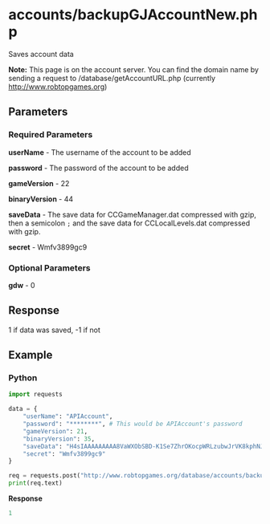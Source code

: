 # accounts/backupGJAccountNew.php

Saves account data

**Note:** This page is on the account server. You can find the domain name by sending a request to /database/getAccountURL.php (currently http://www.robtopgames.org) 

## Parameters

### Required Parameters

**userName** - The username of the account to be added

**password** - The password of the account to be added

**gameVersion** - 22

**binaryVersion** - 44

**saveData** - The save data for CCGameManager.dat compressed with gzip, then a semicolon `;` and the save data for CCLocalLevels.dat compressed with gzip.

**secret** - Wmfv3899gc9

### Optional Parameters

**gdw** - 0

## Response

1 if data was saved, -1 if not

## Example

<!-- tabs:start -->

### **Python**

```py
import requests

data = {
    "userName": "APIAccount",
    "password": "********", # This would be APIAccount's password
    "gameVersion": 21,
    "binaryVersion": 35,
    "saveData": "H4sIAAAAAAAAA8VaWXObSBD-K1Se7ZhrOKocpWRLzubwJrVK8kphNJYICFSAHOvf74yYA6ZHgq1daatcFnzTDD1fH_Qct-9fN7nxgqs6LYt3b6y35pv3k9ttntZNHzVWv8j9uzc2uZ7cLtOkmdxmk5c43-HPGG9xdXuTEZyCq5fINE3rANQT8ltL1NahtqNFPS3q61BHK-sEOtTVvs11tai2XzdkqNdFkclQm6FphJSn00jtL43U8aRR2ENuDpzuirxMsp8q3cYNbUx2dVNuvj79wkkzI5bptj2tfpb5boMPWEX7rChcP79q8W0e73H1Y_ZxxpRwPDSdh7PwOpyH9rXrzP3r4MEPrr25EwZo6jvzqcM0b5_9M2ad1pPpt4_TJCl3RdOT-FHjivWfTmwzDCwLWWTQqRR5qHgvKVWt07JYp1ttw12c5_qGtFpqG2Zx1Wgb_iqfSn3LYpsuGfdq032Zl1Xr3unE6T_VVDjO9DrguFnPn5-J5ZT2Cm_LqsHLabJO8Qve4KKpOzGGyw1uqv3bOFm_jZsGb7aNCDmbe2BP6tdusxUiAdKJ5ORFuWk9cQc0TZ1U3cRVLePbOvoyHuzB8XfZo97FO0LHRXhQO0e14RKuToJTaJ8SalV2RqnM04l9XIRnhxMiIP1AdVyuDs0_R4YOcptu6M7wu9CooYMMDUVAYoYi4aCIZWoS5YcvjxHzzcN95zK7n39mQeayIMssJeoyK-CJiSPs20JkXJ9jNHxY-uKhngVcjl4wyOdige35nilwPn4_uBLBmgXtkJs2cWc0JbbvNcWDvgWx0IQY-3Z2xsUde9HgCpfGY7wscF3zV_tAHBIDuvRcJdtl7BNIEEGwx73BDqMwiMh_16T_lT_L9-mP7wioY1N7nA3tMTakzCg2tBwf2tCGNrQd5NIyQbGhY195wTltaKs2vIuTzPhaGN8rcnHUhMFFbIrcozZtzd0KqCZ1xpnUGRWWGpN6kgYuRzlWTYpI1ebLx0VaCq6oA5zPpI5q0m9lHlcrTMpu1Z7SEYE7XDhGu1ZV7emOs6cEhHciYFDHRsCgHkyzLrSnZaIgCGCIulfBFZ0MnDYogvZE0JwIWtNVrTmr9sbX3bApnbOask2mWlO2Tfpsi8aZEkFTwtCkH3oQmibMttJkgivX9RAKYGiKyuMsgYlgrq2xMX0mX02DXqomlW4JfOHCJm3jUm9Sb5xJPUCHRJgO93HRGF9wY3woB6lA_xcVXR9XqfDHUeEDKiTCdPhEKms6F-yzID0ZUHjhdN026dN1MI6FALAgEabD93SDSTVJJqkFHuTCPysXlmMPJDw9GeE4MkJARgiiY5_kuB6kIbiwS4jrUy7BZlPDMyXNJENCTI1XMs3YqjzIrzrg70LuIGpR1qZPEXRFYxQTsrIW2oL51n2-I_Pr6nlXZIN8dHg8ByG246uEdAg44Rkj519UTuUDzF2-r3FJqqPy2ZiT9eR9Q_LGapgY6xLEdGYqkhjmKewHUDNyHkPlBoNmnpNVwKrcxIUxXb6Q9b5dBZMJ5Ma-tNMIL2kvjlEzckpA5Zj-qFfP0XmZUlLJKZ8mzJ5qTc6RcztoiQu5kuTnCF-0YpYzmEOvjMKRpbicQ50IPOZdy30Rb9LXYbdyz84ToaP3rW6pa3ki8ceWhIBfjSxmqdwgKX_g13hVFsZDWSV4mJPzVrSO5dNxi9RDnKjjK4QdeneMlZF1LZUbTER3eUy2_75VZUKWCDX5GRQ0Ha7PGFSCGOIfkhjkeQpTPV5GVrpU7t9nId3HzbCHc5J_dr8igSZW6g5uJOhybfeQmET0abKS3ctKI-tlsaV3ytU-tKv6aRLnxqzcpEXclMNzqo61zkEYpYQSJLIT9THJmI88EY7cLbur1SMLaUbqP3M5sD5BNhCXdGsYL4fdLLxo-jq4HWGyBSiFFGH5i3KHXOBoTtfRmJbDRFojMv0DCUVcLeN6PZjmO4b5T3iio-lsTrGSsTU2RfjMq4N4KsK2w7oyrCrvILBnBPqBPQfgKYj0376IDuc-pHXkrjJPdpx2sbul7r7yLUm-msc3Q_m92Pnk-3--IsAXBPk93y_k92J3UABcSwFwJQXAlRQA19KlIdpCqqLMVh1A1ZTx2QFUXVnK6ACqrpTHnibMoRZRUm62OSYHBaQ5ikhszrPH6X4pAIvI1ompYBE5OjEVLMBpl4NYHxRa9111EbHJgrjvO-6CnZuR96zcEffsCJEE-j68YIdq5H13ucMCa8uCA4GI4QrEVffdkSIiBquEMwFU9ZWQI-NRCeGLElKiH_8EUDlTMgQBgAR4i0oTz8Et8DijCYNvrzOhT1N6LEvx1xblxIKDQG1zyylJuA4KzRDxz9PnO_CSFuqNp16XvxdlsXqMq4wcVOt-QZM8pR_E-TI9FBOy4YnUF9X-Z3uujSdpnv_JZJuciGpky3Wb42_aw243h0Nxk78BpH5jdTEnAAA=;H4sIAAAAAAAAA7Oxr8jNUShLLSrOzM-zVTLUM1Cyt7MpyMksLkEVVUjPAvJtlYyAbDublMzkEjubbDsfH994A0Mb_WygEIgfn1nsWFQE5pco6NvZ6INFwaqMwKKZdsamNvqZIBmwEfpgq-wAmIGBy4cAAAA=",
    "secret": "Wmfv3899gc9"
}

req = requests.post("http://www.robtopgames.org/database/accounts/backupGJAccountNew.php", data=data)
print(req.text)
```

**Response**
```py
1
```

<!-- tabs:end -->
